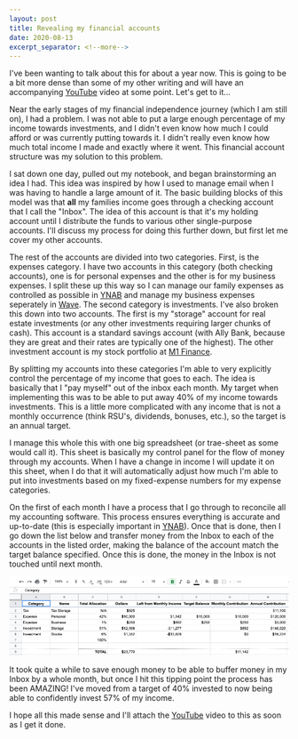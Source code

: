 ```yaml
---
layout: post
title: Revealing my financial accounts
date: 2020-08-13
excerpt_separator: <!--more-->
---
```


I've been wanting to talk about this for about a year now. This is going to be a bit more dense
than some of my other writing and will have an accompanying [YouTube](https://www.youtube.com/user/trobrock)
video at some point. Let's get to it...

Near the early stages of my financial independence journey (which I am still on), I had a problem.
I was not able to put a large enough percentage of my income towards investments, and I didn't even
know how much I could afford or was currently putting towards it. I didn't really even know how much
total income I made and exactly where it went. This financial account structure was my solution to
this problem.

<!--more-->

I sat down one day, pulled out my notebook, and began brainstorming an idea I had. This idea was
inspired by how I used to manage email when I was having to handle a large amount of it. The basic
building blocks of this model was that **all** my families income goes through a checking account
that I call the "Inbox". The idea of this account is that it's my holding account until I distribute
the funds to various other single-purpose accounts. I'll discuss my process for doing this further
down, but first let me cover my other accounts.

The rest of the accounts are divided into two categories. First, is the expenses category. I have
two accounts in this category (both checking accounts), one is for personal expenses and the other
is for my business expenses. I split these up this way so I can manage our family expenses as
controlled as possible in [YNAB](http://bit.ly/2EzlKgF) and manage my business expenses seperately
in [Wave](https://www.waveapps.com/). The second category is investments. I've also broken this down
into two accounts. The first is my "storage" account for real estate investments (or any other
investments requiring larger chunks of cash). This account is a standard savings account (with Ally
Bank, because they are great and their rates are typically one of the highest). The other investment
account is my stock portfolio at [M1 Finance](https://bit.ly/39mzKHD).

By splitting my accounts into these categories I'm able to very explicitly control the percentage of
my income that goes to each. The idea is basically that I "pay myself" out of the inbox each month.
My target when implementing this was to be able to put away 40% of my income towards investments.
This is a little more complicated with any income that is not a monthly occurrence (think RSU's,
dividends, bonuses, etc.), so the target is an annual target.

I manage this whole this with one big spreadsheet (or trae-sheet as some would call it). This sheet
is basically my control panel for the flow of money through my accounts. When I have a change in
income I will update it on this sheet, when I do that it will automatically adjust how much I'm able
to put into investments based on my fixed-expense numbers for my expense categories.

On the first of each month I have a process that I go through to reconcile all my accounting software.
This process ensures everything is accurate and up-to-date (this is especially important in
[YNAB](http://bit.ly/2EzlKgF)). Once that is done, then I go down the list below and transfer money
from the Inbox to each of the accounts in the listed order, making the balance of the account match
the target balance specified. Once this is done, the money in the Inbox is not touched until next month.

![Account Distribution List](/img/accounting-financial-list.png)

It took quite a while to save enough money to be able to buffer money in my Inbox by a whole month,
but once I hit this tipping point the process has been AMAZING! I've moved from a target of 40%
invested to now being able to confidently invest 57% of my income.

I hope all this made sense and I'll attach the [YouTube](https://www.youtube.com/user/trobrock) video
to this as soon as I get it done.
